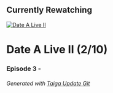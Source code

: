 ﻿
## Currently Rewatching

[![Date A Live II](https://s4.anilist.co/file/anilistcdn/media/anime/cover/medium/nx19163-eHXj3mNRaOXt.jpg)](https://anilist.co/anime/19163)

# Date A Live II (2/10)

### Episode 3 - 

###### *Generated with [Taiga Update Git](https://github.com/nike4613/taiga-update-git)*
